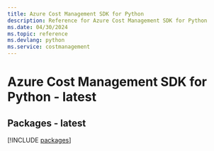 ```yaml
---
title: Azure Cost Management SDK for Python
description: Reference for Azure Cost Management SDK for Python
ms.date: 04/30/2024
ms.topic: reference
ms.devlang: python
ms.service: costmanagement
---
```

# Azure Cost Management SDK for Python - latest
## Packages - latest
[!INCLUDE [packages](cost-management-index.md)]